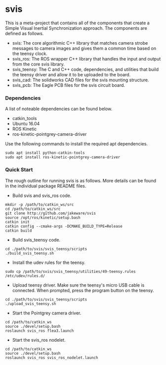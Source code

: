 # svis
This is a meta-project that contains all of the components that create a Simple Visual Inertial Synchronization approach.  The components are defined as follows.

- svis: The core algorithmic C++ library that matches camera strobe messages to camera images and gives them a common time based on the teensy clock.
- svis_ros: The ROS wrapper C++ library that handles the input and output from the core svis library.
- svis_teensy: The C and C++ code, dependencies, and utilities that build the teensy driver and allow it to be uploaded to the board.
- svis_cad: The solidworks CAD files for the svis mounting structure.
- svis_pcb: The Eagle PCB files for the svis circuit board.

### Dependencies
A list of noteable dependencies can be found below.
- catkin_tools
- Ubuntu 16.04
- ROS Kinetic
- ros-kinetic-pointgrey-camera-driver

Use the following commands to install the required apt dependencies.
```
sudo apt install python-catkin-tools
sudo apt install ros-kinetic-pointgrey-camera-driver
```
### Quick Start
The rough outline for running svis is as follows.  More details can be found in the individual package README files.
- Build svis and svis_ros code.
```
mkdir -p /path/to/catkin_ws/src
cd /path/to/catkin_ws/src
git clone http://github.com/jakeware/svis
source /opt/ros/kinetic/setup.bash
catkin init
catkin config --cmake-args -DCMAKE_BUILD_TYPE=Release
catkin build
```
- Build svis_teensy code.
```
cd ./path/to/svis/svis_teensy/scripts
./build_svis_teensy.sh
```
- Install the udev rules for the teensy.
```
sudo cp /path/to/svis/svis_teensy/utilities/49-teensy.rules /etc/udev/rules.d/
```
- Upload teensy driver.  Make sure the teensy's micro USB cable is connected.  When prompted, press the program button on the teensy.
```
cd ./path/to/svis/svis_teensy/scripts
./upload_svis_teensy.sh
```
- Start the Pointgrey camera driver.
```
cd /path/to/catkin_ws
source ./devel/setup.bash
roslaunch svis_ros flea3.launch
```
- Start the svis_ros nodelet.
```
cd /path/to/catkin_ws
source ./devel/setup.bash
roslaunch svis_ros svis_ros_nodelet.launch
```
